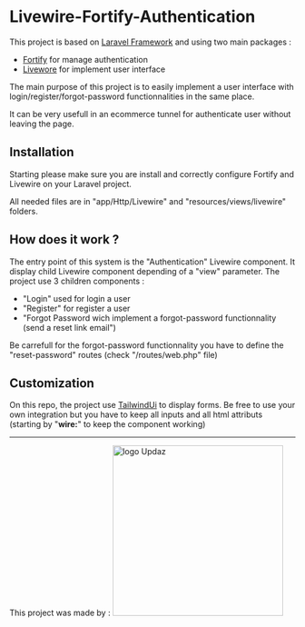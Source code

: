 # Livewire-Fortify-Authentication

This project is based on [Laravel Framework](https://laravel.com/) and using two main packages : 
- [Fortify](https://laravel.com/docs/10.x/fortify) for manage authentication
- [Livewore](https://laravel-livewire.com/) for implement user interface

The main purpose of this project is to easily implement a user interface with login/register/forgot-password functionnalities in the same place.

It can be very usefull in an ecommerce tunnel for authenticate user without leaving the page.

## Installation

Starting please make sure you are install and correctly configure Fortify and Livewire on your Laravel project.

All needed files are in "app/Http/Livewire" and "resources/views/livewire" folders.


## How does it work ?

The entry point of this system is the "Authentication" Livewire component. It display child Livewire component depending of a "view" parameter.
The project use 3 children components : 
- "Login" used for login a user
- "Register" for register a user
- "Forgot Password wich implement a forgot-password functionnality (send a reset link email")

Be carrefull for the forgot-password functionnality you have to define the "reset-password" routes (check "/routes/web.php" file)

## Customization

On this repo, the project use [TailwindUi](https://tailwindui.com/) to display forms.
Be free to use your own integration but you have to keep all inputs and all html attributs (starting by "**wire:**" to keep the component working)

---

This project was made by :
[<img src="https://www.updaz.fr/img/logo-blue.png" alt="logo Updaz" width="300px" />](https://www.updaz.fr)
